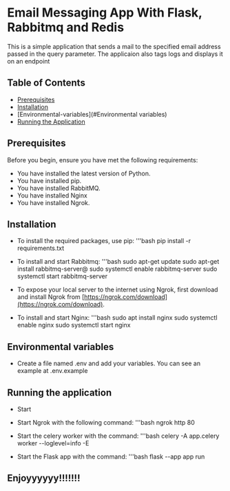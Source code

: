 # Email Messaging App With Flask, Rabbitmq and Redis

This is a simple application that sends a mail to the specified email address passed in the query parameter.
The applicaion also tags logs and displays it on an endpoint

## Table of Contents

- [Prerequisites](#prerequisites)
- [Installation](#installation)
- [Environmental-variables](#Environmental variables)
- [Running the Application](#running-the-application)

## Prerequisites

Before you begin, ensure you have met the following requirements:

- You have installed the latest version of Python.
- You have installed pip.
- You have installed RabbitMQ.
- You have installed Nginx
- You have installed Ngrok.


## Installation

- To install the required packages, use pip:
    '''bash 
    pip install -r requirements.txt

- To install and start Rabbitmq:
    '''bash
    sudo apt-get update
    sudo apt-get install rabbitmq-server@
    sudo systemctl enable rabbitmq-server
    sudo systemctl start rabbitmq-server

- To expose your local server to the internet using Ngrok, first download and install Ngrok from [https://ngrok.com/download](https://ngrok.com/download). 

- To install and start Nginx:
    '''bash
    sudo apt install nginx
    sudo systemctl enable nginx
    sudo systemctl start nginx



## Environmental variables
- Create a file named .env and add your variables. You can see an example at .env.example

## Running the application
- Start
- Start Ngrok with the following command:
    '''bash
    ngrok http 80

- Start the celery worker with the command: 
    '''bash
    celery -A app.celery worker --loglevel=info -E

- Start the Flask app with the command:
    '''bash
    flask --app app run 

## Enjoyyyyyy!!!!!!!